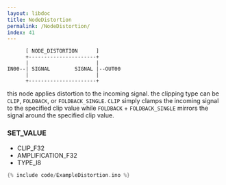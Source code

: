```yaml
---
layout: libdoc
title: NodeDistortion
permalink: /NodeDistortion/
index: 41
---
```


          [ NODE_DISTORTION      ]       
          +----------------------+       
          |                      |       
    IN00--| SIGNAL        SIGNAL |--OUT00
          |                      |       
          +----------------------+       

this node applies distortion to the incoming signal. the clipping type can be `CLIP`, `FOLDBACK`, or `FOLDBACK_SINGLE`. `CLIP` simply clamps the incoming signal to the specified clip value while `FOLDBACK` + `FOLDBACK_SINGLE` mirrors the signal around the specified clip value.

### SET_VALUE

- CLIP_F32
- AMPLIFICATION_F32
- TYPE_I8


```c
{% include code/ExampleDistortion.ino %}
```

